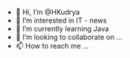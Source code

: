 - 👋 Hi, I’m @HKudrya
- 👀 I’m interested in IT - news 
- 🌱 I’m currently learning Java
- 💞️ I’m looking to collaborate on ...
- 📫 How to reach me ...

<!---
HKudrya/HKudrya is a ✨ special ✨ repository because its `README.md` (this file) appears on your GitHub profile.
You can click the Preview link to take a look at your changes.
--->
